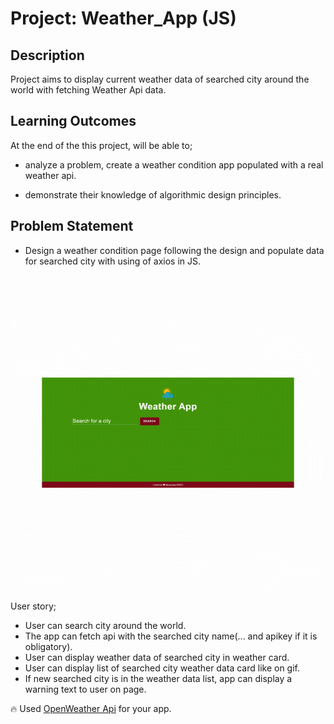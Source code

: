 # Project: Weather_App (JS)

## Description

Project aims to display current weather data of searched city around the world with fetching Weather Api data.

## Learning Outcomes

At the end of the this project, will be able to;

- analyze a problem, create a weather condition app populated with a real weather api.

- demonstrate their knowledge of algorithmic design principles.

## Problem Statement

- Design a weather condition page following the design and populate data for searched city with using of axios in JS.

![Form](./img/animation.gif)

User story;

- User can search city around the world.
- The app can fetch api with the searched city name(... and apikey if it is obligatory).
- User can display weather data of searched city in weather card.
- User can display list of searched city weather data card like on gif.
- If new searched city is in the weather data list, app can display a warning text to user on page.

🔥 Used [OpenWeather Api](https://openweathermap.org/) for your app.

